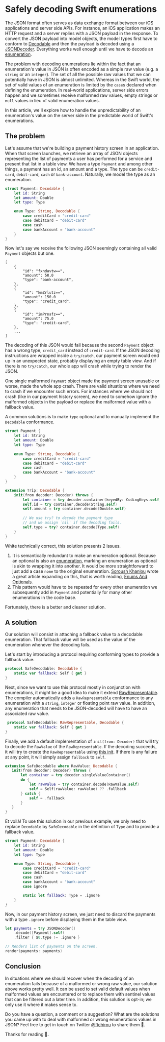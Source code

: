 # Safely decoding Swift enumerations

The JSON format often serves as data exchange format between our iOS applications and server side APIs. For instance, an iOS application makes an HTTP request and a server replies with a JSON payload in the response. To convert the JSON payload into model objects, the model types first have to conform to [Decodable](https://developer.apple.com/documentation/swift/decodable) and then the payload is decoded using a [JSONDecoder](https://developer.apple.com/documentation/foundation/jsondecoder). Everything works well enough until we have to decode an [enumeration](https://docs.swift.org/swift-book/LanguageGuide/Enumerations.html). 

The problem with decoding enumerations lie within the fact that an enumeration's value in JSON is often encoded as a simple raw value (e.g. a `string` or an `integer`). The set of all the possible raw values that we can potentially have in JSON is almost unlimited. Whereas in the Swift world, the set of valid values of an enumeration is limited by the `case`s declared when defining the enumeration. In real-world applications, server side errors happen and we sometimes receive malformed raw values, empty strings or `null` values in lieu of valid enumeration values.

In this article, we'll explore how to handle the unpredictability of an enumeration's value on the server side in the predictable world of Swift's enumerations.

## The problem

Let's assume that we're building a payment history screen in an application. When that screen launches, we retrieve an array of JSON objects representing the list of payments a user has performed for a service and present that list in a table view. We have a type `Payment` and among other things, a payment has an id, an amount and a type. The type can be `credit-card`, `debit-card`, `cash` or `bank-account`. Naturally, we model the type as an enumeration.

```swift
struct Payment: Decodable {
    let id: String
    let amount: Double
    let type: Type

    enum Type: String, Decodable {
        case creditCard = "credit-card"
        case debitCard = "debit-card"
        case cash
        case bankAccount = "bank-account"
    }
}
```

Now let's say we receive the following JSON seemingly containing all valid `Payment` objects but one.

```shell
[
    {
        "id": "fxndavtw==",
        "amount": 50.0
        "type": "bank-account",
    },
    {
        "id": "kmZrlutz==",
        "amount": 150.0
        "type": "credit_card",
    },
    {
        "id": "imPrnafz==",
        "amount": 75.0
        "type": "credit-card",
    },
    ...
]
```

The decoding of this JSON would fail because the second `Payment` object has a wrong type, `credit_card` instead of `credit-card`. If the JSON decoding instructions are wrapped inside a `try/catch`, our payment screen would end up in an unexpected state, probably displaying an empty table view. And if there is no `try/catch`, our whole app will crash while trying to render the JSON.

One single malformed `Payment` object made the payment screen unusable or worse, made the whole app crash. There are valid situations where we need to crash if we encounter such errors. For instances where we should not crash (like in our payment history screen), we need to somehow ignore the malformed objects in the payload or replace the malformed value with a fallback value.

A common solutions is to make `type` optional and to manually implement the `Decodable` conformance.

```swift
struct Payment {
    let id: String
    let amount: Double
    let type: Type
    
    enum Type: String, Decodable {
        case creditCard = "credit-card"
        case debitCard = "debit-card"
        case cash
        case bankAccount = "bank-account"
    }
}

extension Trip: Decodable {
    init(from decoder: Decoder) throws {
        let container = try decoder.container(keyedBy: CodingKeys.self)
        self.id = try container.decode(String.self)
        self.amount = try container.decode(Double.self)
        
        // We use try? to decode the payment type
        // and we assign `nil` if the decoding fails.
        self.type = try? container.decode(Type.self)
    }
}
``` 

White technically correct, this solution presents 2 issues.

1. It is semantically redundant to make an enumeration optional. Because an optional is also an [enumeration](https://developer.apple.com/documentation/swift/optional), marking an enumeration as optional is akin to wrapping it into another. It would be more straightforward to just add a case `none` to the original enumeration. [Soroush Khanlou](https://twitter.com/khanlou) wrote a great article expanding on this, that is worth reading, [Enums And Optionals](http://khanlou.com/2018/04/enums-and-optionals/).
2. This pattern would have to be repeated for every other enumeration we subsequently add in `Payment` and potentially for many other enumerations in the code base.

Fortunately, there is a better and cleaner solution.

## A solution

 Our solution will consist in attaching a fallback value to a decodable enumeration. That fallback value will be used as the value of the enumeration whenever the decoding fails.
  
 Let's start by introducing a protocol requiring conforming types to provide a fallback value.
 
 ```swift
 protocol SafeDecodable: Decodable {
     static var fallback: Self { get }
 }
 ```
 
 Next, since we want to use this protocol mostly in conjunction with enumerations, it might be a good idea to make it extend [RawRepresentable](https://developer.apple.com/documentation/swift/rawrepresentable). The compiler automatically adds a `RawRepresentable` conformance to any enumeration with a `string`, `integer` or floating point raw value. In addition, any enumeration that needs to be JSON-decoded will have to have an associated raw value.
 
 ```swift
  protocol SafeDecodable: RawRepresentable, Decodable {
     static var fallback: Self { get }
 }
 ```
 
 Finally, we add a default implementation of `init(from: Decoder)` that will try to decode the `RawValue` of the `RawRepresentable`. If the decoding succeeds, it will try to create the `RawRepresentable` using [this init](https://developer.apple.com/documentation/swift/rawrepresentable/1538354-init). If there is any failure at any point, it will simply assign `fallback` to `self`.
 
 ```swift
 extension SafeDecodable where RawValue: Decodable {
    init(from decoder: Decoder) throws {
        let container = try decoder.singleValueContainer()
        do {
            let rawValue = try container.decode(RawValue.self)
            self = Self(rawValue: rawValue) ?? .fallback
        } catch {
            self = .fallback
        }
    }
}
```

Et voilà! To use this solution in our previous example, we only need to replace `Decodable` by `SafeDecodable` in the definition  of `Type` and to provide a fallback value.

```swift
struct Payment: Decodable {
    let id: String
    let amount: Double
    let type: Type

    enum Type: String, Decodable {
        case creditCard = "credit-card"
        case debitCard = "debit-card"
        case cash
        case bankAccount = "bank-account"
        case ignore

        static let fallback: Type = .ignore
    }
}
```

Now, in our payment history screen, we just need to discard the payments with a type `.ignore` before displaying them in the table view.

```swift
let payments = try JSONDecoder()
    .decode([Payment].self)
    .filter { $0.type != .ignore }

// Renders list of payments on the screen.
render(payments: payments)
```

## Conclusion

In situations where we should recover when the decoding of an enumeration fails because of a malformed or wrong raw value, our solution above works pretty well. It can be used to set valid default values when malformed values are encountered or to replace them with sentinel values that can be filtered out a later time. In addition, this solution is opt-in; we only use it where it makes sense to.

Do you have a question, a comment or a suggestion? What are the solutions you came up with to deal with malformed or wrong enumerations values in JSON? Feel free to get in touch on Twitter [@ftchirou](https://twitter.com/ftchirou/) to share them 🙂.

Thanks for reading 👋.